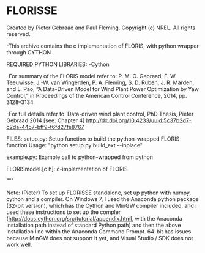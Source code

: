 FLORISSE
========


Created by Pieter Gebraad and Paul Fleming.
Copyright (c) NREL. All rights reserved.

-This archive contains the c implementation of FLORIS, with python wrapper through CYTHON

REQUIRED PYTHON LIBRARIES:
  -Cython

-For summary of the FLORIS model refer to:
P. M. O. Gebraad, F. W. Teeuwisse, J.-W. van Wingerden, P. A. Fleming, S. D. Ruben, J. R. Marden, and L. Pao, “A Data-Driven Model for Wind Plant Power Optimization by Yaw Control,” in Proceedings of the American Control Conference, 2014, pp. 3128–3134.

-For full details refer to:
Data-driven wind plant control, PhD Thesis, Pieter Gebraad 2014 [see: Chapter 4]
http://dx.doi.org/10.4233/uuid:5c37b2d7-c2da-4457-bff9-f6fd27fe8767

FILES:
setup.py: Setup function to build the python-wrapped FLORIS function
  Usage: "python setup.py build_ext --inplace"

example.py: Example call to python-wrapped from python

FLORISmodel.[c h]: c-implementation of FLORIS

"""


Note: (Pieter)
To set up FLORISSE standalone, set up python with numpy, cython and a compiler. On Windows 7, I used the Anaconda python package (32-bit version), which has the Cython and MinGW compiler included, and I used these instructions to set up the compler (http://docs.cython.org/src/tutorial/appendix.html, with the Anaconda installation path instead of standard Python path) and then the above installation line within the Anaconda Command Prompt. 64-bit has issues because MinGW does not support it yet, and Visual Studio / SDK does not work well.
